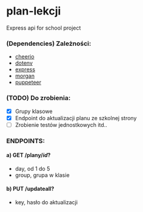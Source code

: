 # plan-lekcji
Express api for school project

### (Dependencies) Zależności:
- [cheerio](https://www.npmjs.com/package/cheerio)
- [dotenv](https://www.npmjs.com/package/dotenv)
- [express](https://www.npmjs.com/package/express)
- [morgan](https://www.npmjs.com/package/morgan)
- [puppeteer](https://www.npmjs.com/package/puppeteer)

### (TODO) Do zrobienia:
* [x] Grupy klasowe
* [x] Endpoint do aktualizacji planu ze szkolnej strony
* [ ] Zrobienie testów jednostkowych itd..

### ENDPOINTS:
#### a) **GET** /plany/**_id_**?
- day, od 1 do 5
- group, grupa w klasie
#### b) **PUT** /updateall?
- key, hasło do aktualizacji
